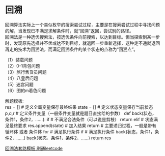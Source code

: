 # 回溯

回溯算法实际上一个类似枚举的搜索尝试过程，主要是在搜索尝试过程中寻找问题的解，当发现已不满足求解条件时，就“回溯”返回，尝试别的路径。<br>
回溯法是一种选优搜索法，按选优条件向前搜索，以达到目标。但当探索到某一步时，发现原先选择并不优或达不到目标，就退回一步重新选择，这种走不通就退回再走的技术为回溯法，而满足回溯条件的某个状态的点称为“回溯点”。<br>

（1）装载问题<br>
（2）0-1背包问题<br>
（3）旅行售货员问题<br>
（4）八皇后问题<br>
（5）迷宫问题<br>
（6）图的m着色问题<br>

解题模板:<br>
        res = []    # 定义全局变量保存最终结果
        state = []  # 定义状态变量保存当前状态
        p,q,r       # 定义条件变量（一般条件变量就是题目直接给的参数）
        def back(状态，条件1，条件2，……):
            if # 不满足合法条件（可以说是剪枝）
                return
            elif # 状态满足最终要求
                res.append(state)   # 加入结果
                return 
            # 主要递归过程，一般是带有 循环体 或者 条件体
            for # 满足执行条件
            if  # 满足执行条件
                back(状态，条件1，条件2，……)
        back(状态，条件1，条件2，……)
        return res

[回溯法套路模板 刷通leetcode](https://zhuanlan.zhihu.com/p/112926891)<br>